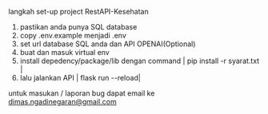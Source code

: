 langkah set-up project RestAPI-Kesehatan

1. pastikan anda punya SQL database
2. copy .env.example menjadi .env
3. set url database SQL anda dan API OPENAI(Optional)
4. buat dan masuk virtual env
5. install depedency/package/lib dengan command | pip install -r syarat.txt |
6. lalu jalankan API | flask run --reload|

untuk masukan / laporan bug dapat email ke dimas.ngadinegaran@gmail.com
